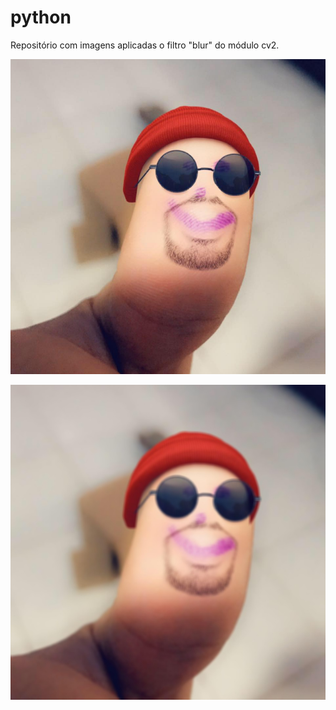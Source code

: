 # python

Repositório com imagens aplicadas o filtro "blur" do módulo cv2.

![rakan god](rakanzera.jpg)

![rakan blur](rakan_result.jpg)
